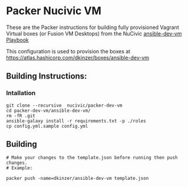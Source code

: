 Packer Nucivic VM
=================

These are the Packer instructions for building fully provisioned Vagrant
Virtual boxes (or Fusion VM Desktops) from the NuCivic [ansible-dev-vm Playbook][1]

This configuration is used to provision the boxes at
https://atlas.hashicorp.com/dkinzer/boxes/ansible-dev-vm

## Building Instructions:

### Intallation
```
git clone --recursive  nucivic/packer-dev-vm
cd packer-dev-vm/ansible-dev-vm/
rm -fR .git
ansible-galaxy install -r requirements.txt -p ./roles
cp config.yml.sample config.yml
```

## Building
```
# Make your changes to the template.json before running then push changes.
# Example:

packer push -name=dkinzer/ansible-dev-vm template.json
```
[1]: https://github.com/nucivic/ansible-dev-vm

